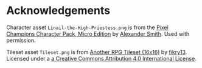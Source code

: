 # Acknowledgements

Character asset `Linail-the-High-Priestess.png` is from the [Pixel Champions Character Pack, Micro Edition](https://alexdraws.itch.io/pixel-champions) by [Alexander Smith](https://alexsmithdesign.com/). Used with permission.

Tileset asset `Tileset.png` is from [Another RPG Tileset (16x16)](https://fikry13.itch.io/another-rpg-tileset) by [fikry13](https://fikry13.itch.io/). Licensed under a [ a Creative Commons Attribution 4.0 International License](https://creativecommons.org/licenses/by/4.0/).

